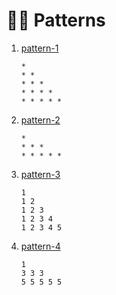 # 😵‍💫 Patterns
1. [pattern-1](./pattern-1.py)
    ```
    *
    * *
    * * *
    * * * *
    * * * * *
    ```

1. [pattern-2](./pattern-2.py)
    ```
    * 
    * * * 
    * * * * * 
    ```

1. [pattern-3](./pattern-3.py)
    ```
    1 
    1 2 
    1 2 3 
    1 2 3 4 
    1 2 3 4 5
    ```

1. [pattern-4](./pattern-4.py)
    ```
    1 
    3 3 3 
    5 5 5 5 5 
    ```
